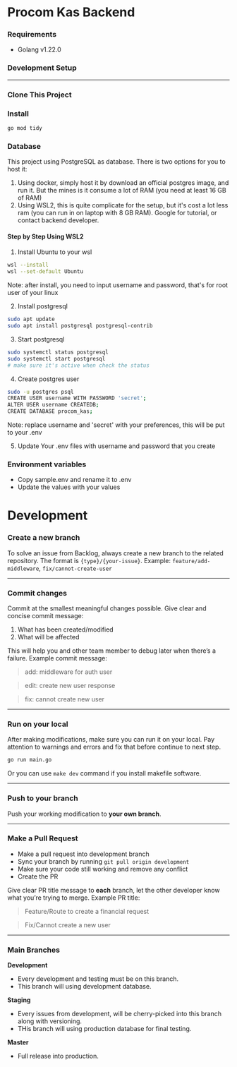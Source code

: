 # Procom Kas Backend

### Requirements

- Golang v1.22.0

### Development Setup

---

### Clone This Project

### Install

```bash
go mod tidy
```

### Database

This project using PostgreSQL as database. There is two options for you to host it:
1. Using docker, simply host it by download an official postgres image, and run it. But the mines is it consume a lot of RAM (you need at least 16 GB of RAM)
2. Using WSL2, this is quite complicate for the setup, but it's cost a lot less ram (you can run in on laptop with 8 GB RAM). Google for tutorial, or contact backend developer.

#### Step by Step Using WSL2
1. Install Ubuntu to your wsl
```bash
wsl --install
wsl --set-default Ubuntu
```
Note: after install, you need to input username and password, that's for root user of your linux

2. Install postgresql
```bash
sudo apt update
sudo apt install postgresql postgresql-contrib
```

3. Start postgresql
```bash
sudo systemctl status postgresql
sudo systemctl start postgresql
# make sure it's active when check the status
```

4. Create postgres user
```bash
sudo -u postgres psql
CREATE USER username WITH PASSWORD 'secret';
ALTER USER username CREATEDB;
CREATE DATABASE procom_kas;
```
Note: replace username and 'secret' with your preferences, this will be put to your .env

5. Update Your .env files with username and password that you create

### Environment variables

- Copy sample.env and rename it to .env
- Update the values with your values

# Development

### Create a new branch

To solve an issue from Backlog, always create a new branch to the related repository. The format is `{type}/{your-issue}`. Example:
`feature/add-middleware`, `fix/cannot-create-user`

---

### Commit changes

Commit at the smallest meaningful changes possible. Give clear and concise commit message:

1.  What has been created/modified
2.  What will be affected

This will help you and other team member to debug later when there’s a failure. Example commit message:

> add: middleware for auth user

> edit: create new user response

> fix: cannot create new user

---

### Run on your local

After making modifications, make sure you can run it on your local. Pay attention to warnings and errors and fix that before continue to next step.

```bash
go run main.go
```
Or you can use `make dev` command if you install makefile software.

---

### Push to your branch

Push your working modification to **your own branch**.

---

### Make a Pull Request

- Make a pull request into development branch
- Sync your branch by running `git pull origin development`
- Make sure your code still working and remove any conflict
- Create the PR

Give clear PR title message to **each** branch, let the other developer know what you’re trying to merge. Example PR title:

> Feature/Route to create a financial request

> Fix/Cannot create a new user

---

### Main Branches

**Development**

- Every development and testing must be on this branch.
- This branch will using development database.

**Staging**

- Every issues from development, will be cherry-picked into this branch along with versioning.
- THis branch will using production database for final testing.

**Master**

- Full release into production.
